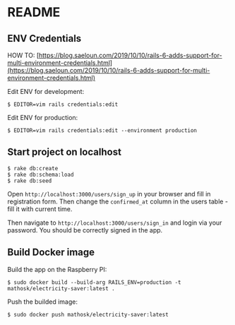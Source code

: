 # README

## ENV Credentials
HOW TO: [https://blog.saeloun.com/2019/10/10/rails-6-adds-support-for-multi-environment-credentials.html](https://blog.saeloun.com/2019/10/10/rails-6-adds-support-for-multi-environment-credentials.html)

Edit ENV for development:  
```
$ EDITOR=vim rails credentials:edit
```

Edit ENV for production:
```
$ EDITOR=vim rails credentials:edit --environment production
```

## Start project on localhost
```
$ rake db:create
$ rake db:schema:load
$ rake db:seed
```

Open `http://localhost:3000/users/sign_up` in your browser and fill in registration form. Then change the `confirmed_at` column in the users table - fill it with current time.

Then navigate to `http://localhost:3000/users/sign_in` and login via your password. You should be correctly signed in the app.

## Build Docker image
Build the app on the Raspberry PI:  
``` 
$ sudo docker build --build-arg RAILS_ENV=production -t mathosk/electricity-saver:latest .
```

Push the builded image:  
``` 
$ sudo docker push mathosk/electricity-saver:latest
```
